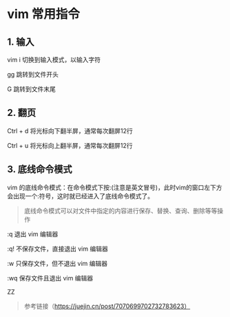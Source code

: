 #

# vim 常用指令

## 1. 输入

vim i	切换到输入模式，以输入字符

gg	跳转到文件开头

G	跳转到文件末尾

## 2. 翻页

Ctrl + d	将光标向下翻半屏，通常每次翻屏12行

Ctrl + u	将光标向上翻半屏，通常每次翻屏12行

## 3. 底线命令模式

vim 的底线命令模式：在命令模式下按:(注意是英文冒号)，此时vim的窗口左下方会出现一个:符号，这时就已经进入了底线命令模式了。
> 底线命令模式可以对文件中指定的内容进行保存、替换、查询、删除等等操作

:q	退出 vim 编辑器

:q!	不保存文件，直接退出 vim 编辑器

:w	只保存文件，但不退出 vim 编辑器

:wq	保存文件且退出 vim 编辑器

ZZ	


> 参考链接（https://juejin.cn/post/7070699702732783623）


